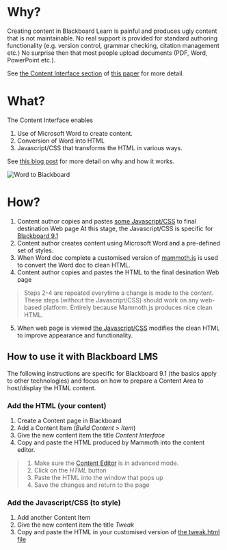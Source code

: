 # Why?

Creating content in Blackboard Learn is painful and produces ugly content that is not maintainable. No real support is provided for standard authoring functionality (e.g. version control, grammar checking, citation management etc.) No surprise then that most people upload documents (PDF, Word, PowerPoint etc.).

See [the Content Interface section](https://djon.es/blog/2019/08/08/exploring-knowledge-reuse-in-design-for-digital-learning-tweaks-h5p-constructive-templates-and-casa/#contentInterface) of [this paper](https://djon.es/blog/2019/08/08/exploring-knowledge-reuse-in-design-for-digital-learning-tweaks-h5p-constructive-templates-and-casa/) for more detail.

# What?

The Content Interface enables

1. Use of Microsoft Word to create content.
2. Conversion of Word into HTML
3. Javascript/CSS that transforms the HTML in various ways.

See [this blog post](https://djon.es/blog/2019/02/24/exploring-knowledge-reuse-in-design-for-digital-learning/) for more detail on why and how it works.

![Word to Blackboard](https://live.staticflickr.com/65535/50098686822_692a3634c3_c_d.jpg)

# How?

1. Content author copies and pastes [some Javascript/CSS](https://raw.githubusercontent.com/djplaner/Content-Interface-Tweak/master/tweak.html) to final destination Web page
At this stage, the Javascript/CSS is specific for [Blackboard 9.1](https://www.blackboard.com/sites/sp6/index.html)
1. Content author creates content using Microsoft Word and a pre-defined set of styles.
1. When Word doc complete a customised version of [mammoth.js](https://github.com/mwilliamson/mammoth.js) is used to convert the Word doc to clean HTML.
1. Content author copies and pastes the HTML to the final desination Web page
> Steps 2-4 are repeated everytime a change is made to the content. These steps (without the Javascript/CSS) should work on any web-based platform. Entirely because Mammoth.js produces nice clean HTML.
5. When web page is viewed [the Javascript/CSS](https://raw.githubusercontent.com/djplaner/Content-Interface-Tweak/master/content.js) modifies the clean HTML to improve appearance and functionality.

## How to use it with Blackboard LMS

The following instructions are specific for Blackboard 9.1 (the basics apply to other technologies) and focus on how to prepare a Content Area to host/display the HTML content.

### Add the HTML (your content)
1. Create a Content page in Blackboard
1. Add a Content Item (_Build Content_ > _Item_)
1. Give the new content item the title _Content Interface_
1. Copy and paste the HTML produced by Mammoth into the content editor.
> 1. Make sure the [Content Editor](https://blackboardhelp.usc.edu/course-content/adding-content-and-resources/using-the-content-editor/) is in advanced mode. 
> 1. Click on the _HTML_ button 
> 1. Paste the HTML into the window that pops up
> 1. Save the changes and return to the page

### Add the Javascript/CSS (to style)

1. Add another Content Item 
1. Give the new content item the title _Tweak_
1. Copy and paste the HTML in your customised version of [the tweak.html file](https://raw.githubusercontent.com/djplaner/Content-Interface-Tweak/master/tweak.html)


